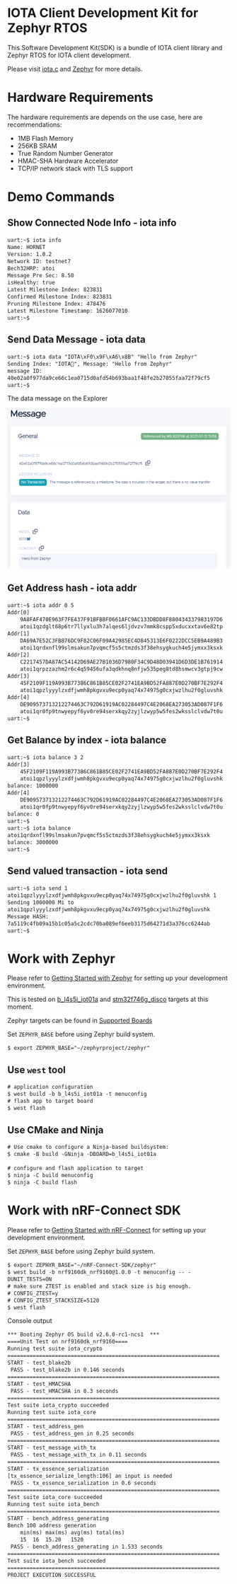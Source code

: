 # IOTA Client Development Kit for Zephyr RTOS

This Software Development Kit(SDK) is a bundle of IOTA client library and Zephyr RTOS for IOTA client development.

Please visit [iota.c](https://iota-c-client.readthedocs.io/en/latest/index.html) and [Zephyr](https://docs.zephyrproject.org/latest/introduction/index.html) for more details.

# Hardware Requirements

The hardware requirements are depends on the use case, here are recommendations:

* 1MB Flash Memory
* 256KB SRAM
* True Random Number Generator
* HMAC-SHA Hardware Accelerator
* TCP/IP network stack with TLS support

# Demo Commands

## Show Connected Node Info - iota info

```shell
uart:~$ iota info
Name: HORNET
Version: 1.0.2
Network ID: testnet7
Bech32HRP: atoi
Message Pre Sec: 8.50
isHealthy: true
Latest Milestone Index: 823831
Confirmed Milestone Index: 823831
Pruning Milestone Index: 478476
Latest Milestone Timestamp: 1626077010
uart:~$
```
## Send Data Message - iota data

```shell
uart:~$ iota data "IOTA\xF0\x9F\xA6\x8B" "Hello from Zephyr"
Sending Index: "IOTA🦋", Message: "Hello from Zephyr"
message ID: 40e02a0f977da9ce66c1ea0715d0afd54b693baa1f48fe2b27055faa72f79cf5
uart:~$
```
The data message on the Explorer

![](images/data_message.png)

## Get Address hash - iota addr

```shell
uart:~$ iota addr 0 5
Addr[0]
	9A8FAF470E963F7FE437F91BFBBF0661AFC9AC133DBDD8F880434337983197D6
	atoi1qzdglt68p6tr7llyxlu3h7alqes6ljdvzv7mmk8cspp5xducxxtav6e82tp
Addr[1]
	DA69A7E52C3FB876DC9F82C06F09A42985EC4D845313E6F0222DCC5EB9A489B3
	atoi1qrdxnfl99slmsakun7pvqmcf5s5ctmzds3f38ehsygkuch4e5jymxx3ksxk
Addr[2]
	C2217457DA87AC54142D69AE27B1036D7980F34C9D48D03941D6D3DE1B761914
	atoi1qrpzzazhm2r6c4q59456ufa3qdkhnq8nfjw535peg8td8hsmwcv3gtpj9cw
Addr[3]
	45F2109F119A993B77386C861B85CE02F2741EA9BD52FA887E0D270BF7E292F4
	atoi1qpzlyyylzxdfjwmh8pkgvxu9ecp0yaq74x74975g0cxjwzlhu2f0gluvshk
Addr[4]
	DE909573713212274463C792D61919AC02284497C4E2068EA273053AD087F1F6
	atoi1qr0fp9tnwyepyf6yv0re94serxkqy2zyjlzwyp5w5fes2wksslclvdw7t0u
uart:~$
```

## Get Balance by index - iota balance

```shell
uart:~$ iota balance 3 2
Addr[3]
	45F2109F119A993B77386C861B85CE02F2741EA9BD52FA887E0D270BF7E292F4
	atoi1qpzlyyylzxdfjwmh8pkgvxu9ecp0yaq74x74975g0cxjwzlhu2f0gluvshk
balance: 1000000
Addr[4]
	DE909573713212274463C792D61919AC02284497C4E2068EA273053AD087F1F6
	atoi1qr0fp9tnwyepyf6yv0re94serxkqy2zyjlzwyp5w5fes2wksslclvdw7t0u
balance: 0
uart:~$
uart:~$ iota balance atoi1qrdxnfl99slmsakun7pvqmcf5s5ctmzds3f38ehsygkuch4e5jymxx3ksxk
balance: 3000000
uart:~$
```

## Send valued transaction - iota send

```shell
uart:~$ iota send 1 atoi1qpzlyyylzxdfjwmh8pkgvxu9ecp0yaq74x74975g0cxjwzlhu2f0gluvshk 1
Sending 1000000 Mi to atoi1qpzlyyylzxdfjwmh8pkgvxu9ecp0yaq74x74975g0cxjwzlhu2f0gluvshk
Message HASH: 7a5119c4fb09a15b1c05a5c2cdc70ba089ef6eeb3175d64271d3a376cc6244ab
uart:~$
```

# Work with Zephyr

Please refer to [Getting Started with Zephyr](https://docs.zephyrproject.org/latest/getting_started/index.html) for setting up your development environment.

This is tested on [b_l4s5i_iot01a](https://docs.zephyrproject.org/latest/boards/arm/b_l4s5i_iot01a/doc/index.html) and [stm32f746g_disco](https://docs.zephyrproject.org/latest/boards/arm/stm32f746g_disco/doc/index.html) targets at this moment.

Zephyr targets can be found in [Supported Boards](https://docs.zephyrproject.org/latest/boards/index.html)

Set `ZEPHYR_BASE` before using Zephyr build system.

```shell
$ export ZEPHYR_BASE="~/zephyrproject/zephyr"
```

## Use `west` tool

```shell
# application configuration
$ west build -b b_l4s5i_iot01a -t menuconfig
# flash app to target board
$ west flash
```

## Use CMake and Ninja

```shell
# Use cmake to configure a Ninja-based buildsystem:
$ cmake -B build -GNinja -DBOARD=b_l4s5i_iot01a

# configure and flash application to target
$ ninja -C build menuconfig
$ ninja -C build flash
```

# Work with nRF-Connect SDK

Please refer to [Getting Started with nRF-Connect](https://developer.nordicsemi.com/nRF_Connect_SDK/doc/latest/nrf/getting_started.html) for setting up your development environment.

Set `ZEPHYR_BASE` before using Zephyr build system.

```shell
$ export ZEPHYR_BASE="~/nRF-Connect-SDK/zephyr"
$ west build -b nrf9160dk_nrf9160@1.0.0 -t menuconfig -- -DUNIT_TESTS=ON
# make sure ZTEST is enabled and stack size is big enough.
# CONFIG_ZTEST=y
# CONFIG_ZTEST_STACKSIZE=5120
$ west flash
```

Console output

```
*** Booting Zephyr OS build v2.6.0-rc1-ncs1  ***
====Unit Test on nrf9160dk_nrf9160====
Running test suite iota_crypto
===================================================================
START - test_blake2b
 PASS - test_blake2b in 0.146 seconds
===================================================================
START - test_HMACSHA
 PASS - test_HMACSHA in 0.3 seconds
===================================================================
Test suite iota_crypto succeeded
Running test suite iota_core
===================================================================
START - test_address_gen
 PASS - test_address_gen in 0.25 seconds
===================================================================
START - test_message_with_tx
 PASS - test_message_with_tx in 0.11 seconds
===================================================================
START - tx_essence_serialization
[tx_essence_serialize_length:106] an input is needed
 PASS - tx_essence_serialization in 0.6 seconds
===================================================================
Test suite iota_core succeeded
Running test suite iota_bench
===================================================================
START - bench_address_generating
Bench 100 address generation
	min(ms)	max(ms)	avg(ms)	total(ms)
	15	16	15.20	1520
 PASS - bench_address_generating in 1.533 seconds
===================================================================
Test suite iota_bench succeeded
===================================================================
PROJECT EXECUTION SUCCESSFUL
```
